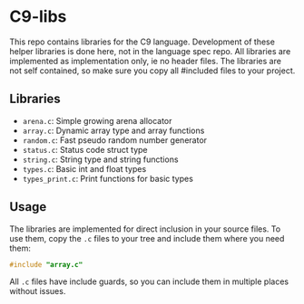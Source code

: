 # C9-libs
 
This repo contains libraries for the C9 language. Development of these helper libraries is done here, not in the language spec repo.
All libraries are implemented as implementation only, ie no header files. The libraries are not self contained, so make sure you copy all #included files to your project.

## Libraries

- `arena.c`: Simple growing arena allocator
- `array.c`: Dynamic array type and array functions
- `random.c`: Fast pseudo random number generator
- `status.c`: Status code struct type
- `string.c`: String type and string functions
- `types.c`: Basic int and float types
- `types_print.c`: Print functions for basic types

## Usage

The libraries are implemented for direct inclusion in your source files. To use them, copy the `.c` files to your tree and include them where you need them:

```c
#include "array.c"
```

All `.c` files have include guards, so you can include them in multiple places without issues.
